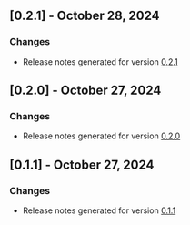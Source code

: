 ## [0.2.1] - October 28, 2024

### Changes
- Release notes generated for version [0.2.1](.release-notes/0.2.1/release.md)

## [0.2.0] - October 27, 2024

### Changes
- Release notes generated for version [0.2.0](.release-notes/0.2.0/release.md)

## [0.1.1] - October 27, 2024

### Changes
- Release notes generated for version [0.1.1](.release-notes/0.1.1/release.md)

